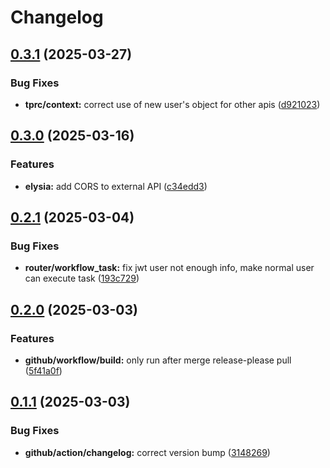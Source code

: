 # Changelog

## [0.3.1](https://github.com/comfy-addons/comfy-station/compare/v0.3.0...v0.3.1) (2025-03-27)


### Bug Fixes

* **tprc/context:** correct use of new user's object for other apis ([d921023](https://github.com/comfy-addons/comfy-station/commit/d921023b242d290e778f8ccef1b08b09bec62efe))

## [0.3.0](https://github.com/comfy-addons/comfy-station/compare/v0.2.1...v0.3.0) (2025-03-16)


### Features

* **elysia:** add CORS to external API ([c34edd3](https://github.com/comfy-addons/comfy-station/commit/c34edd3b69ef66461f5602083f1500fd9bc480de))

## [0.2.1](https://github.com/comfy-addons/comfy-station/compare/v0.2.0...v0.2.1) (2025-03-04)


### Bug Fixes

* **router/workflow_task:** fix jwt user not enough info, make normal user can execute task ([193c729](https://github.com/comfy-addons/comfy-station/commit/193c729e8f4ef65eaaed04778f902697f54a69fa))

## [0.2.0](https://github.com/comfy-addons/comfy-station/compare/v0.1.1...v0.2.0) (2025-03-03)


### Features

* **github/workflow/build:** only run after merge release-please pull ([5f41a0f](https://github.com/comfy-addons/comfy-station/commit/5f41a0fda2835941688f949f69ff52fdb2f98787))

## [0.1.1](https://github.com/comfy-addons/comfy-station/compare/v0.1.0...v0.1.1) (2025-03-03)


### Bug Fixes

* **github/action/changelog:** correct version bump ([3148269](https://github.com/comfy-addons/comfy-station/commit/31482691b6a84ec3d66a2c6196ccef26be6739ea))

